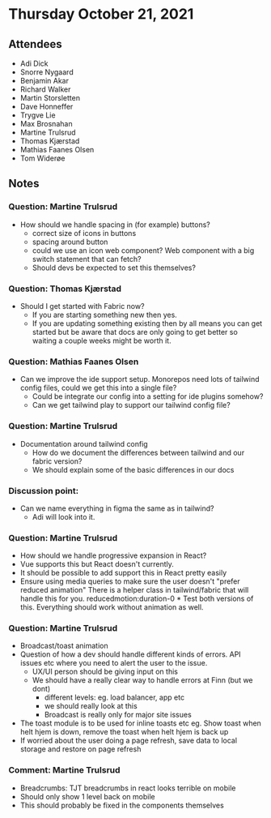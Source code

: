 # Thursday October 21, 2021

## Attendees

- Adi Dick
- Snorre Nygaard
- Benjamin Akar
- Richard Walker
- Martin Storsletten
- Dave Honneffer
- Trygve Lie
- Max Brosnahan
- Martine Trulsrud
- Thomas Kjærstad
- Mathias Faanes Olsen
- Tom Widerøe

## Notes

### Question: Martine Trulsrud
* How should we handle spacing in (for example) buttons?
    - correct size of icons in buttons 
    - spacing around button
    - could we use an icon web component? Web component with a big switch statement that can fetch?
    - Should devs be expected to set this themselves?

### Question: Thomas Kjærstad
* Should I get started with Fabric now?
    * If you are starting something new then yes.
    * If you are updating something existing then by all means you can get started but be aware that docs are only going to get better so waiting a couple weeks might be worth it.

### Question: Mathias Faanes Olsen
* Can we improve the ide support setup. Monorepos need lots of tailwind config files, could we get this into a single file?
    * Could be integrate our config into a setting for ide plugins somehow?
    * Can we get tailwind play to support our tailwind config file?

### Question: Martine Trulsrud
* Documentation around tailwind config 
    * How do we document the differences between tailwind and our fabric version?
    * We should explain some of the basic differences in our docs

### Discussion point: 
* Can we name everything in figma the same as in tailwind?
    * Adi will look into it.

### Question: Martine Trulsrud
* How should we handle progressive expansion in React?
* Vue supports this but React doesn't currently.
* It should be possible to add support this in React pretty easily
* Ensure using media queries to make sure the user doesn't "prefer reduced animation" There is a helper class in tailwind/fabric that will handle this for you. reducedmotion:duration-0 * Test both versions of this. Everything should work without animation as well.

### Question: Martine Trulsrud
* Broadcast/toast animation
* Question of how a dev should handle different kinds of errors. API issues etc where you need to alert the user to the issue.
    - UX/UI person should be giving input on this
    - We should have a really clear way to handle errors at Finn (but we dont)
        - different levels: eg. load balancer, app etc
        - we should really look at this
        - Broadcast is really only for major site issues
* The toast module is to be used for inline toasts etc eg. Show toast when helt hjem is down, remove the toast when helt hjem is back up
* If worried about the user doing a page refresh, save data to local storage and restore on page refresh

### Comment: Martine Trulsrud
* Breadcrumbs: TJT breadcrumbs in react looks terrible on mobile
* Should only show 1 level back on mobile
* This should probably be fixed in the components themselves